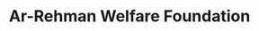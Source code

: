 ---
title: "Ar-Rehman Welfare Foundation"
url: /karachi/ar-rehman-welfare-foundation/
shop: shop
---